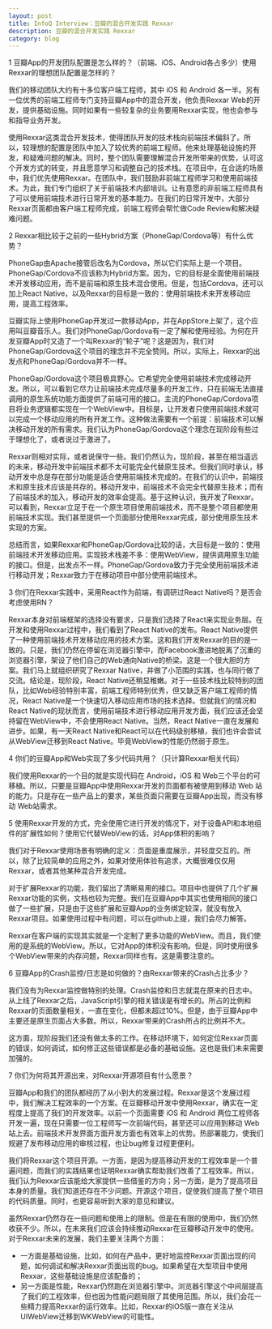 ```yaml
---
layout: post
title: InfoQ Interview：豆瓣的混合开发实践 Rexxar
description: 豆瓣的混合开发实践 Rexxar
category: blog
---
```


1 豆瓣App的开发团队配置是怎么样的？（前端、iOS、Android各占多少）使用Rexxar的理想团队配置是怎样的？

我们的移动团队大约有十多位客户端工程师，其中 iOS 和 Android 各一半。另有一位优秀的前端工程师专门支持豆瓣App中的混合开发，他负责Rexxar Web的开发，提供基础设施。同时如果有一些较复杂的业务要用Rexxar实现，他也会参与和指导业务开发。

使用Rexxar这类混合开发技术，使得团队开发的技术栈向前端技术偏斜了。所以，较理想的配置是团队中加入了较优秀的前端工程师。他来处理基础设施的开发，和疑难问题的解决。同时，整个团队需要理解混合开发所带来的优势，认可这个开发方式的转变，并且愿意学习和调整自己的技术栈。在项目中，在合适的场景中，我们优先使用Rexxar。在团队中，我们鼓励非前端工程师学习和使用前端技术。为此，我们专门组织了关于前端技术内部培训。让有意愿的非前端工程师具有了可以使用前端技术进行日常开发的基本能力。在我们的日常开发中，大部分Rexxar页面都由客户端工程师完成，前端工程师会帮忙做Code Review和解决疑难问题。

2 Rexxar相比较于之前的一些Hybrid方案（PhoneGap/Cordova等）有什么优势？

PhoneGap由Apache接管后改名为Cordova，所以它们实际上是一个项目。PhoneGap/Cordova不应该称为Hybrid方案。因为，它的目标是全面使用前端技术开发移动应用，而不是前端和原生技术混合使用。但是，包括Cordova，还可以加上React Native，以及Rexxar的目标是一致的：使用前端技术来开发移动应用，提高工程效率。

豆瓣实际上使用PhoneGap开发过一款移动App，并在AppStore上架了，这个应用叫豆瓣音乐人。我们对PhoneGap/Gordova有一定了解和使用经验。为何在开发豆瓣App时又造了一个叫Rexxar的“轮子”呢？这是因为，我们对PhoneGap/Gordova这个项目的理念并不完全赞同。所以，实际上，Rexxar的出发点和PhoneGap/Gordova并不一样。

PhoneGap/Gordova这个项目极具野心。它希望完全使用前端技术完成移动开发。所以，可以看到它尽力让前端技术完成尽量多的开发工作，只在前端无法直接调用的原生系统功能方面提供了前端可用的接口。主流的PhoneGap/Cordova项目将业务逻辑都实现在一个WebView中。目标是，让开发者只使用前端技术就可以完成一个移动应用的所有开发工作。这种做法需要有一个前提：前端技术可以解决移动开发的所有需求。我们认为PhoneGap/Gordova这个理念在现阶段有些过于理想化了，或者说过于激进了。

Rexxar则相对实际，或者说保守一些。我们仍然认为，现阶段，甚至在相当遥远的未来，移动开发中前端技术都不太可能完全代替原生技术。但我们同时承认，移动开发中总是存在部分功能是适合使用前端技术完成的。在我们的认识中，前端技术和原生技术应该是共存的。移动开发中，前端技术不会完全代替原生技术；而有了前端技术的加入，移动开发的效率会提高。基于这种认识，我开发了Rexxar。可以看到，Rexxar立足于在一个原生项目使用前端技术，而不是整个项目都使用前端技术实现。我们甚至提供一个页面部分使用Rexxar完成，部分使用原生技术实现的方案。

总结而言，如果Rexxar和PhoneGap/Gordova比较的话，大目标是一致的：使用前端技术开发移动应用。实现技术栈差不多：使用WebView，提供调用原生功能的接口。但是，出发点不一样。PhoneGap/Gordova致力于完全使用前端技术进行移动开发；Rexxar致力于在移动项目中部分使用前端技术。

3 你们在Rexxar实践中，采用React作为前端，有调研过React Native吗？是否会考虑使用RN？

Rexxar本身对前端框架的选择没有要求，只是我们选择了React来实现业务层。在开发和使用Rexxar过程中，我们看到了React Native的发布。React Native提供了一种使用前端技术开发移动应用的技术方案。这和我们开发Rexxar的目的是一致的。只是，我们仍然在停留在浏览器引擎中，而Facebook激进地脱离了沉重的浏览器引擎，架设了他们自己的Web通向Native的桥梁。这是一个很大胆的方案。我们马上就组织研究了Rexxar Native，并做了小范围的实践，也与同行做了交流。结论是，现阶段，React Native还稍显稚嫩。对于一些技术栈比较特别的团队，比如Web经验特别丰富，前端工程师特别优秀，但又缺乏客户端工程师的情况，React Native是一个快速切入移动应用市场的技术选择。但就我们的情况和React Native的现状而言，使用前端技术进行移动应用开发方面，我们应该还会坚持留在WebView中，不会使用React Native。当然，React Native一直在发展和进步。如果，有一天React Native和React可以在代码级别移植，我们也许会尝试从WebView迁移到React Native。毕竟WebView的性能仍然弱于原生。

4 你们的豆瓣App和Web实现了多少代码共用？（只计算Rexxar相关代码）

我们使用Rexxar的一个目的就是实现代码在 Android，iOS 和 Web三个平台的可移植。所以，只要是豆瓣App中使用Rexxar开发的页面都有被使用到移动 Web 站的能力。只是存在一些产品上的要求，某些页面只需要在豆瓣App出现，而没有移动 Web站需求。

5 使用Rexxar开发的方式，完全使用它进行开发的情况下，对于设备API和本地组件的扩展性如何？使用它代替WebView的话，对App体积的影响？

我们对于Rexxar使用场景有明确的定义：页面是重度展示，并轻度交互的。所以，除了比较简单的应用之外，如果对使用体验有追求，大概很难仅仅用Rexxar，或者其他某种混合开发完成。

对于扩展Rexxar的功能，我们留出了清晰易用的接口。项目中也提供了几个扩展Rexxar功能的实例，文档也较为完整。我们在豆瓣App中其实也使用相同的接口做了一些扩展，只是由于这些扩展和豆瓣App的业务绑定较深，就没有放入Rexxar项目。如果使用过程中有问题，可以在github上提，我们会尽力解答。

Rexxar在客户端的实现其实就是一个定制了更多功能的WebView。而且，我们使用的是系统的WebView。所以，它对App的体积没有影响。但是，同时使用很多个WebView带来的内存问题，Rexxar同样也有。这是需要注意的。

6 豆瓣App的Crash监控/日志是如何做的？由Rexxar带来的Crash占比多少？

我们没有为Rexxar监控做特别的处理。Crash监控和日志就混在原来的日志中。从上线了Rexxar之后，JavaScript引擎的相关错误是有增长的。所占的比例和Rexxar的页面数量相关，一直在变化，但都未超过10%。但是，由于豆瓣App中主要还是原生页面占大多数。所以，Rexxar带来的Crash所占的比例并不大。

这方面，现阶段我们还没有做太多的工作。在移动环境下，如何定位Rexxar页面的错误，如何调试，如何修正这些错误都是必备的基础设施。这也是我们未来需要加强的。

7 你们为何将其开源出来，对Rexxar开源项目有什么愿景？

豆瓣App和我们的团队都经历了从小到大的发展过程。Rexxar是这个发展过程中，我们解决工程效率的一个方案。在豆瓣移动开发中使用Rexxar，确实在一定程度上提高了我们的开发效率。以前一个页面需要 iOS 和 Android 两位工程师各开发一遍，现在只需要一位工程师写一次前端代码，甚至还可以应用到移动 Web 站上去。前端技术开发界面方面开发方面也有效率上的优势。热部署能力，使我们规避了发布移动应用的审核过程，也让bug修复过程更便利。

我们将Rexxar这个项目开源。一方面，是因为提高移动开发的工程效率是一个普遍问题，而我们的实践结果也证明Rexxar确实帮助我们改善了工程效率。所以，我们认为Rexxar应该能给大家提供一些借鉴的方向；另一方面，是为了提高项目本身的质量。我们知道还存在不少问题。开源这个项目，促使我们提高了整个项目的代码质量。同时，也更容易听到大家的意见和建议。

虽然Rexxar仍然存在一些问题和使用上的限制。但是在有限的使用中，我们仍然收获不少。所以，在未来我们应该会持续推动Rexxar在豆瓣移动开发中的使用。对于Rexxar未来的发展，我们主要关注两个方面：

- 一方面是基础设施，比如，如何在产品中，更好地监控Rexxar页面出现的问题，如何调试和解决Rexxar页面出现的bug。如果希望在大型项目中使用Rexxar，这些基础设施是应该配备的；
- 另一方面是性能，Rexxar仍然跑在浏览器引擎中。浏览器引擎这个中间层提高了我们的工程效率，但也因为性能问题局限了其使用范围。所以，我们会花一些精力提高Rexxar的运行效率。比如，Rexxar的iOS版一直在关注从UIWebView迁移到WKWebView的可能性。
